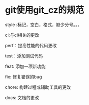 # git使用git_cz的规范

style :标记，空白，格式，缺少分号。。。

ci:与ci相关的更改

perf：提高性能的代码更改

test：添加测试代码

feat: 添加一项新功能

fix: 修复错误的bug

chore: 构建过程或辅助工具的更改

docs: 文档的更改

